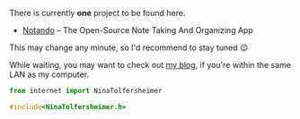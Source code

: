 There is currently **one** project to be found here.

* [Notando](https://ninatolfersheimer.github.io/Notando.md) – The Open-Source Note Taking And Organizing App

This may change any minute, so I'd recommend to stay tuned :wink:

While waiting, you may want to check out [my blog](http://raspberrypi/), if you're within the same LAN as my computer.

```python
from internet import NinaTolfersheimer
```
```C
#include<NinaTolfersheimer.h>
```
